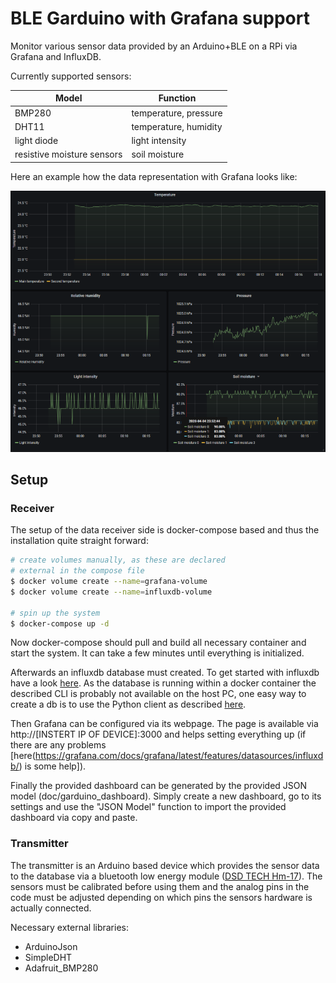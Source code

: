 # BLE Garduino with Grafana support

Monitor various sensor data provided by an Arduino+BLE on a RPi via Grafana and InfluxDB.

Currently supported sensors:

| Model                      | Function              |
| -------------------------- | --------------------- |
| BMP280                     | temperature, pressure |
| DHT11                      | temperature, humidity |
| light diode                | light intensity       |
| resistive moisture sensors | soil moisture         |

Here an example how the data representation with Grafana looks like:

!["grafana dashboard"](doc/resources/grafana-dashboard.png)

## Setup

### Receiver

The setup of the data receiver side is docker-compose based and thus the installation quite straight forward:

```bash
# create volumes manually, as these are declared
# external in the compose file
$ docker volume create --name=grafana-volume
$ docker volume create --name=influxdb-volume

# spin up the system
$ docker-compose up -d
```

Now docker-compose should pull and build all necessary container and start the system. It can take a few minutes until everything is initialized.

Afterwards an influxdb database must created. To get started with influxdb have a look [here](https://docs.influxdata.com/influxdb/v1.7/introduction/getting-started/). As the database is running within a docker container the described CLI is probably not available on the host PC, one easy way to create a db is to use the Python client as described [here](https://www.influxdata.com/blog/getting-started-python-influxdb/).

Then Grafana can be configured via its webpage. The page is available via http://[INSTERT IP OF DEVICE]:3000 and helps setting everything up (if there are any problems [here(https://grafana.com/docs/grafana/latest/features/datasources/influxdb/) is some help]). 

Finally the provided dashboard can be generated by the provided JSON model (doc/garduino_dashboard). Simply create a new dashboard, go to its settings and use the "JSON Model" function to import the provided dashboard via copy and paste.

### Transmitter

The transmitter is an Arduino based device which provides the sensor data to the database via a bluetooth low energy module ([DSD TECH Hm-17](http://www.dsdtech-global.com/search/label/hm-17)). The sensors must be calibrated before using them and the analog pins in the code must be adjusted depending on which pins the sensors hardware is actually connected.

Necessary external libraries:
- ArduinoJson
- SimpleDHT
- Adafruit_BMP280
